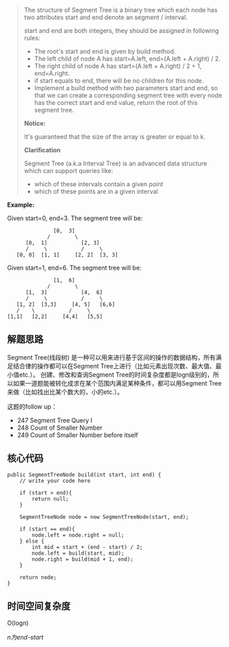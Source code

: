> The structure of Segment Tree is a binary tree which each node has two attributes start and end denote an segment / interval.
>
> start and end are both integers, they should be assigned in following rules:
>
> + The root's start and end is given by build method.
> + The left child of node A has start=A.left, end=(A.left + A.right) / 2.
> + The right child of node A has start=(A.left + A.right) / 2 + 1, end=A.right.
> + if start equals to end, there will be no children for this node.
> + Implement a build method with two parameters start and end, so that we can create a corresponding segment tree with every node has the correct start and end value, return the root of this segment tree.
>
> **Notice:** 
> 
> It's guaranteed that the size of the array is greater or equal to k.
>
> **Clarification**
>
> Segment Tree (a.k.a Interval Tree) is an advanced data structure which can support queries like:
>
> + which of these intervals contain a given point
> + which of these points are in a given interval

**Example:** 

Given start=0, end=3. The segment tree will be:

                   [0,  3]
                 /        \
          [0,  1]           [2, 3]
          /     \           /     \
       [0, 0]  [1, 1]     [2, 2]  [3, 3]
   
Given start=1, end=6. The segment tree will be:

                   [1,  6]
                 /        \
          [1,  3]           [4,  6]
          /     \           /     \
       [1, 2]  [3,3]     [4, 5]   [6,6]
       /    \           /     \
    [1,1]   [2,2]     [4,4]   [5,5]

## 解题思路

Segment Tree(线段树) 是一种可以用来进行基于区间的操作的数据结构，所有满足结合律的操作都可以在Segment Tree上进行（比如元素出现次数、最大值、最小值etc.）。
创建、修改和查询Segment Tree的时间复杂度都是logn级别的，所以如果一道题能被转化成求在某个范围内满足某种条件，都可以用Segment Tree来做（比如找出比某个数大的，小的etc.）。

这题的follow up：
 + 247 Segment Tree Query I
 + 248 Count of Smaller Number
 + 249 Count of Smaller Number before itself 

## 核心代码

    public SegmentTreeNode build(int start, int end) {
        // write your code here
        
        if (start > end){
            return null;
        }
        
        SegmentTreeNode node = new SegmentTreeNode(start, end);
        
        if (start == end){
            node.left = node.right = null;
        } else {
            int mid = start + (end - start) / 2;
            node.left = build(start, mid);
            node.right = build(mid + 1, end);
        }
        
        return node;
    }


## 时间空间复杂度

O(logn)

*n为end-start*
